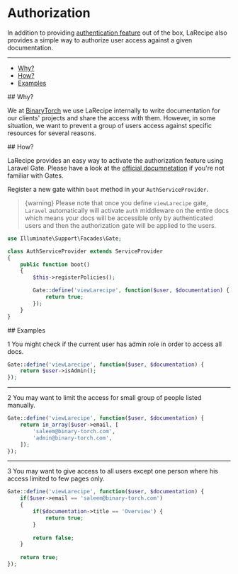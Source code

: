 # Authorization

In addition to providing [authentication feature](/docs/{{version}}/configurations#settings) out of the box, LaRecipe also provides a simple way to authorize user access against a given documentation.

---

- [Why?](#why)
- [How?](#how)
- [Examples](#examples)

<a name="why">
## Why?

We at [BinaryTorch](https://binarytorch.com.com/) we use LaRecipe internally to write documentation for our clients' projects and share the access with them. However, in some situation, we want to prevent a group of users access against specific resources for several reasons.

<a name="how">
## How?

LaRecipe provides an easy way to activate the authorization feature using Laravel Gate. Please have a look at the [official documnetation](https://laravel.com/docs/5.7/authorization) if you're not familiar with Gates.

Register a new gate within `boot` method in your `AuthServiceProvider`.

> {warning} Please note that once you define `viewLarecipe` gate, `Laravel` automatically will activate `auth` middleware on the entire docs which means your docs will be accessible only by authenticated users and then the authorization gate will be applied to the users.

```php
use Illuminate\Support\Facades\Gate;

class AuthServiceProvider extends ServiceProvider
{
    public function boot()
    {
        $this->registerPolicies();

        Gate::define('viewLarecipe', function($user, $documentation) {
            return true;
        });
    }
}
```

<a name="examples">
## Examples

<larecipe-badge type="primary" circle class="mr-3 mb-2">1</larecipe-badge>
You might check if the current user has admin role in order to access all docs.

```php
Gate::define('viewLarecipe', function($user, $documentation) {
    return $user->isAdmin();
});
```

<hr>

<larecipe-badge type="primary" circle class="mr-3 mb-2">2</larecipe-badge>
You may want to limit the access for small group of people listed manually.

```php
Gate::define('viewLarecipe', function($user, $documentation) {
    return in_array($user->email, [
        'saleem@binary-torch.com',
        'admin@binary-torch.com',
    ]);
});
```

<hr>

<larecipe-badge type="primary" circle class="mr-3 mb-2">3</larecipe-badge>
You may want to give access to all users except one person where his access limited to few pages only.

```php
Gate::define('viewLarecipe', function($user, $documentation) {
    if($user->email == 'saleem@binary-torch.com')
    {
        if($documentation->title == 'Overview') {
            return true;
        }
        
        return false;
    }
    
    return true;
});
```